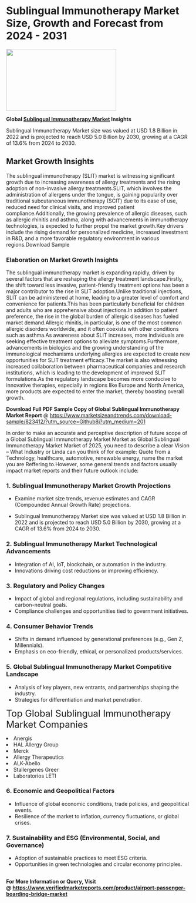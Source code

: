 <H1>Sublingual Immunotherapy Market Size, Growth and Forecast from 2024 - 2031</H1><img class="aligncenter size-medium wp-image-584254" src="https://thirdeyenews.in/wp-content/uploads/2024/09/Global-Market-Research-300x168.jpeg" alt="" width="300" height="168" /><p><strong>Global&nbsp;<a href="https://www.marketsizeandtrends.com/download-sample/823412/?utm_source=Github8j?utm_medium=201">Sublingual Immunotherapy Market</a> Insights</strong></p><p>Sublingual Immunotherapy Market size was valued at USD 1.8 Billion in 2022 and is projected to reach USD 5.0 Billion by 2030, growing at a CAGR of 13.6% from 2024 to 2030.</p><p><h2>Market Growth Insights</h2> The sublingual immunotherapy (SLIT) market is witnessing significant growth due to increasing awareness of allergy treatments and the rising adoption of non-invasive allergy treatments.SLIT, which involves the administration of allergens under the tongue, is gaining popularity over traditional subcutaneous immunotherapy (SCIT) due to its ease of use, reduced need for clinical visits, and improved patient compliance.Additionally, the growing prevalence of allergic diseases, such as allergic rhinitis and asthma, along with advancements in immunotherapy technologies, is expected to further propel the market growth.Key drivers include the rising demand for personalized medicine, increased investment in R&D, and a more favorable regulatory environment in various regions.Download Sample <h3>Elaboration on Market Growth Insights</h3> The sublingual immunotherapy market is expanding rapidly, driven by several factors that are reshaping the allergy treatment landscape.Firstly, the shift toward less invasive, patient-friendly treatment options has been a major contributor to the rise in SLIT adoption.Unlike traditional injections, SLIT can be administered at home, leading to a greater level of comfort and convenience for patients.This has been particularly beneficial for children and adults who are apprehensive about injections.In addition to patient preference, the rise in the global burden of allergic diseases has fueled market demand.Allergic rhinitis, in particular, is one of the most common allergic disorders worldwide, and it often coexists with other conditions such as asthma.As awareness about SLIT increases, more individuals are seeking effective treatment options to alleviate symptoms.Furthermore, advancements in biologics and the growing understanding of the immunological mechanisms underlying allergies are expected to create new opportunities for SLIT treatment efficacy.The market is also witnessing increased collaboration between pharmaceutical companies and research institutions, which is leading to the development of improved SLIT formulations.As the regulatory landscape becomes more conducive to innovative therapies, especially in regions like Europe and North America, more products are expected to enter the market, thereby boosting overall growth.</p><p><span class=""><strong>Download Full PDF Sample Copy of Global Sublingual Immunotherapy Market Report</strong> @ <a href="https://www.marketsizeandtrends.com/download-sample/823412/?utm_source=Github8j?utm_medium=201" target="_blank">https://www.marketsizeandtrends.com/download-sample/823412/?utm_source=Github8j?utm_medium=201</a></span></p><p>In order to make an accurate and perceptive description of future scope of a Global&nbsp;Sublingual Immunotherapy Market Market as Global&nbsp;Sublingual Immunotherapy Market Market of 2025, you need to describe a clear Vision &ndash; What Industry or Linda can you think of for example: Quote from a Technology, healthcare, automotive, renewable energy, name the market you are Reffering to.However, some general trends and factors usually impact market reports and their future outlook include:</p><h3>1.&nbsp;<strong>Sublingual Immunotherapy Market Growth Projections</strong></h3><ul><li>Examine market size trends, revenue estimates and CAGR (Compounded Annual Growth Rate) projections.</li><li><p>Sublingual Immunotherapy Market size was valued at USD 1.8 Billion in 2022 and is projected to reach USD 5.0 Billion by 2030, growing at a CAGR of 13.6% from 2024 to 2030.</p></li></ul><h3>2.&nbsp;<strong>Sublingual Immunotherapy Market Technological Advancements</strong></h3><ul><li>Integration of AI, IoT, blockchain, or automation in the industry.</li><li>Innovations driving cost reductions or improving efficiency.</li></ul><h3>3.&nbsp;<strong>Regulatory and Policy Changes</strong></h3><ul><li>Impact of global and regional regulations, including sustainability and carbon-neutral goals.</li><li>Compliance challenges and opportunities tied to government initiatives.</li></ul><h3>4.&nbsp;<strong>Consumer Behavior Trends</strong></h3><ul><li>Shifts in demand influenced by generational preferences (e.g., Gen Z, Millennials).</li><li>Emphasis on eco-friendly, ethical, or personalized products/services.</li></ul><h3>5.&nbsp;<strong>Global Sublingual Immunotherapy Market Competitive Landscape</strong></h3><ul><li>Analysis of key players, new entrants, and partnerships shaping the industry.</li><li>Strategies for differentiation and market penetration.</li></ul><p data-pm-slice="1 1 []"><span style="color: inherit; font-family: inherit; font-size: 25px;">Top Global Sublingual Immunotherapy Market Companies</span></p><div class="" data-test-id=""><p><li>Anergis</li><li> HAL Allergy Group</li><li> Merck</li><li> Allergy Therapeutics</li><li> ALK-Abello</li><li> Stallergenes Greer</li><li> Laboratorios LETI</li></p></div><h3>6.&nbsp;<strong>Economic and Geopolitical Factors</strong></h3><ul><li>Influence of global economic conditions, trade policies, and geopolitical events.</li><li>Resilience of the market to inflation, currency fluctuations, or global crises.</li></ul><h3>7.&nbsp;<strong>Sustainability and ESG (Environmental, Social, and Governance)</strong></h3><ul><li>Adoption of sustainable practices to meet ESG criteria.</li><li>Opportunities in green technologies and circular economy principles.</li></ul><h2><strong style="font-size: 14px;">For More Information or Query, Visit @&nbsp;</strong><a style="background-color: #ffffff; font-size: 14px;" href="https://www.marketsizeandtrends.com/report/sublingual-immunotherapy-market/" target="_blank">https://www.verifiedmarketreports.com/product/airport-passenger-boarding-bridge-market</a></h2>